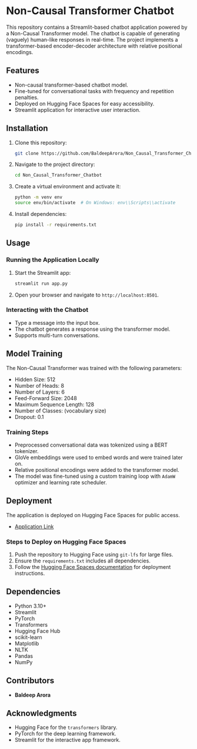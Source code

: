 # Non-Causal Transformer Chatbot

This repository contains a Streamlit-based chatbot application powered by a Non-Causal Transformer model. The chatbot is capable of generating (vaguely) human-like responses in real-time. The project implements a transformer-based encoder-decoder architecture with relative positional encodings.

## Features
- Non-causal transformer-based chatbot model.
- Fine-tuned for conversational tasks with frequency and repetition penalties.
- Deployed on Hugging Face Spaces for easy accessibility.
- Streamlit application for interactive user interaction.

## Installation

1. Clone this repository:
    ```bash
    git clone https://github.com/BaldeepArora/Non_Causal_Transformer_Chatbot.git
    ```

2. Navigate to the project directory:
    ```bash
    cd Non_Causal_Transformer_Chatbot
    ```

3. Create a virtual environment and activate it:
    ```bash
    python -m venv env
    source env/bin/activate  # On Windows: env\\Scripts\\activate
    ```

4. Install dependencies:
    ```bash
    pip install -r requirements.txt
    ```

## Usage

### Running the Application Locally
1. Start the Streamlit app:
    ```bash
    streamlit run app.py
    ```
2. Open your browser and navigate to `http://localhost:8501`.

### Interacting with the Chatbot
- Type a message into the input box.
- The chatbot generates a response using the transformer model.
- Supports multi-turn conversations.

## Model Training
The Non-Causal Transformer was trained with the following parameters:
- Hidden Size: 512
- Number of Heads: 8
- Number of Layers: 6
- Feed-Forward Size: 2048
- Maximum Sequence Length: 128
- Number of Classes: (vocabulary size)
- Dropout: 0.1

### Training Steps
- Preprocessed conversational data was tokenized using a BERT tokenizer.
- GloVe embeddings were used to embed words and were trained later on.
- Relative positional encodings were added to the transformer model.
- The model was fine-tuned using a custom training loop with `AdamW` optimizer and learning rate scheduler.

## Deployment
The application is deployed on Hugging Face Spaces for public access.
- [Application Link](https://huggingface.co/spaces/baldeeparora/chatbot_non_causal_transformer)

### Steps to Deploy on Hugging Face Spaces
1. Push the repository to Hugging Face using `git-lfs` for large files.
2. Ensure the `requirements.txt` includes all dependencies.
3. Follow the [Hugging Face Spaces documentation](https://huggingface.co/docs/hub/spaces-sdks) for deployment instructions.

## Dependencies
- Python 3.10+
- Streamlit
- PyTorch
- Transformers
- Hugging Face Hub
- scikit-learn
- Matplotlib
- NLTK
- Pandas
- NumPy

## Contributors
- **Baldeep Arora**



## Acknowledgments
- Hugging Face for the `transformers` library.
- PyTorch for the deep learning framework.
- Streamlit for the interactive app framework.
